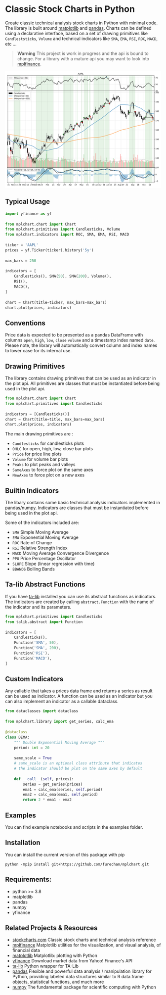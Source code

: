 # Classic Stock Charts in Python


Create classic technical analysis stock charts in Python with minimal code.
The library is built around [matplotlib](https://github.com/matplotlib/matplotlib)
and [pandas](https://github.com/pandas-dev/pandas). 
Charts can be defined using a declarative interface,
based on a set of drawing primitives like `Candleststicks`, `Volume`
and technical indicators like `SMA`, `EMA`, `RSI`, `ROC`, `MACD`, etc ...


> **Warning**
> This project is work in progress and the api is bound to change.
> For a library with a mature api you may want to look into
> [mplfinance](https://pypi.org/project/mplfinance/).


![Showcase Chart](/output/showcase.svg "Showcase")


## Typical Usage

```python
import yfinance as yf

from mplchart.chart import Chart
from mplchart.primitives import Candlesticks, Volume
from mplchart.indicators import ROC, SMA, EMA, RSI, MACD

ticker = 'AAPL'
prices = yf.Ticker(ticker).history('5y')

max_bars = 250

indicators = [
    Candlesticks(), SMA(50), SMA(200), Volume(),
    RSI(),
    MACD(),
]

chart = Chart(title=ticker, max_bars=max_bars)
chart.plot(prices, indicators)
```


## Conventions

Price data is expected to be presented as a pandas DataFrame
with columns `open`, `high`, `low`, `close` `volume`
and a timestamp index named `date`.
Please note, the library will automatically convert column
and index names to lower case for its internal use.


## Drawing Primitives

The library contains drawing primitives that can be used as an indicator in the plot api.
All primitives are classes that must be instantiated before being used in the plot api.

```python
from mplchart.chart import Chart
from mplchart.primitives import Candlesticks

indicators = [Candlesticks()]
chart = Chart(title=title, max_bars=max_bars)
chart.plot(prices, indicators)
```

The main drawing primitives are :
- `Candlesticks` for candlesticks plots
- `OHLC` for open, high, low, close bar plots
- `Price` for price line plots
- `Volume` for volume bar plots
- `Peaks` to plot peaks and valleys
- `SameAxes` to force plot on the same axes
- `NewAxes` to force plot on a new axes


## Builtin Indicators

The libary contains some basic technical analysis indicators implemented in pandas/numpy.
Indicators are classes that must be instantiated before being used in the plot api.

Some of the indicators included are:

- `SMA` Simple Moving Average
- `EMA` Exponential Moving Average
- `ROC` Rate of Change
- `RSI` Relative Strength Index
- `MACD` Moving Average Convergence Divergence
- `PPO` Price Percentage Oscillator 
- `SLOPE` Slope (linear regression with time)
- `BBANDS` Bolling Bands


## Ta-lib Abstract Functions

If you have [ta-lib](https://github.com/mrjbq7/ta-lib) installed you can use its abstract functions as indicators.
The indicators are created by calling `abstract.Function` with the name of the indicator and its parameters.

```python
from mplchart.primitives import Candlesticks
from talib.abstract import Function

indicators = [
    Candlesticks(),
    Function('SMA', 50),
    Function('SMA', 200),
    Function('RSI'),
    Function('MACD'),
]
```


## Custom Indicators

Any callable that takes a prices data frame and returns a series as result can be used as indicator.
A function can be used as an indicator but you can also implement an indicator as a callable dataclass.

```python
from dataclasses import dataclass

from mplchart.library import get_series, calc_ema

@dataclass
class DEMA:
    """ Double Exponential Moving Average """
    period: int = 20

    same_scale = True
    # same_scale is an optional class attribute that indicates
    # the indicator should be plot on the same axes by default

    def __call__(self, prices):
        series = get_series(prices)
        ema1 = calc_ema(series, self.period)
        ema2 = calc_ema(ema1, self.period)
        return 2 * ema1 - ema2

```

## Examples

You can find example notebooks and scripts in the examples folder. 

## Installation

You can install the current version of this package with pip

```console
python -mpip install git+https://github.com/furechan/mplchart.git
```

## Requirements:

- python >= 3.8
- matplotlib
- pandas
- numpy
- yfinance


## Related Projects & Resources
- [stockcharts.com](https://stockcharts.com/) Classic stock charts and technical analysis reference
- [mplfinance](https://pypi.org/project/mplfinance/) Matplotlib utilities for the visualization,
and visual analysis, of financial data
- [matplotlib](https://github.com/matplotlib/matplotlib) Matplotlib: plotting with Python
- [yfinance](https://github.com/ranaroussi/yfinance) Download market data from Yahoo! Finance's API
- [ta-lib](https://github.com/mrjbq7/ta-lib) Python wrapper for TA-Lib
- [pandas](https://github.com/pandas-dev/pandas) Flexible and powerful data analysis / manipulation library
for Python, providing labeled data structures similar to R data.frame objects,
statistical functions, and much more
- [numpy](https://github.com/numpy/numpy) The fundamental package for scientific computing with Python
